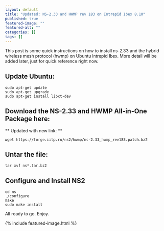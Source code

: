 ```yaml
---
layout: default
title: "Updated: NS-2.33 and HWMP rev 183 on Intrepid Ibex 8.10"
published: true
featured-image: ""
featured-alt: ""
categories: []
tags: []
---
```

This post is some quick instructions on how to install ns-2.33 and the hybrid wireless mesh protocol (hwmp) on Ubuntu Intrepid Ibex. More detail will be added later, just for quick reference right now.

## Update Ubuntu:
```
sudo apt-get update
sudo apt-get upgrade
sudo apt-get install libxt-dev
```

## Download the NS-2.33 and HWMP All-in-One Package here:
** Updated with new link: **
```
wget https://forge.iitp.ru/ns2/hwmp/ns-2.33_hwmp_rev183.patch.bz2
```

## Untar the file:
```
tar xvf ns*.tar.bz2
```

## Configure and Install NS2
```
cd ns
./configure
make
sudo make install
```
All ready to go. Enjoy.

{% include featured-image.html %}
